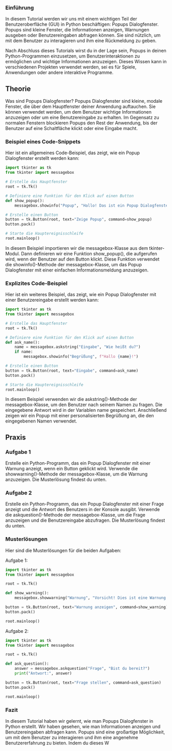 ### Einführung

In diesem Tutorial werden wir uns mit einem wichtigen Teil der Benutzeroberfläche (GUI) in Python beschäftigen: Popups Dialogfenster. Popups sind kleine Fenster, die Informationen anzeigen, Warnungen ausgeben oder Benutzereingaben abfragen können. Sie sind nützlich, um mit dem Benutzer zu interagieren und ihm eine Rückmeldung zu geben.

Nach Abschluss dieses Tutorials wirst du in der Lage sein, Popups in deinen Python-Programmen einzusetzen, um Benutzerinteraktionen zu ermöglichen und wichtige Informationen anzuzeigen. Dieses Wissen kann in verschiedenen Projekten verwendet werden, sei es für Spiele, Anwendungen oder andere interaktive Programme.

## Theorie

Was sind Popups Dialogfenster?
Popups Dialogfenster sind kleine, modale Fenster, die über dem Hauptfenster deiner Anwendung auftauchen. Sie können verwendet werden, um dem Benutzer wichtige Informationen anzuzeigen oder um eine Benutzereingabe zu erhalten. Im Gegensatz zu normalen Fenstern blockieren Popups den Rest der Anwendung, bis der Benutzer auf eine Schaltfläche klickt oder eine Eingabe macht.

### Beispiel eines Code-Snippets
Hier ist ein allgemeines Code-Beispiel, das zeigt, wie ein Popup Dialogfenster erstellt werden kann:

```python
import tkinter as tk
from tkinter import messagebox

# Erstelle das Hauptfenster
root = tk.Tk()

# Definiere eine Funktion für den Klick auf einen Button
def show_popup():
    messagebox.showinfo("Popup", "Hallo! Das ist ein Popup Dialogfenster.")

# Erstelle einen Button
button = tk.Button(root, text="Zeige Popup", command=show_popup)
button.pack()

# Starte die Hauptereignisschleife
root.mainloop()
```
In diesem Beispiel importieren wir die messagebox-Klasse aus dem tkinter-Modul. Dann definieren wir eine Funktion show_popup(), die aufgerufen wird, wenn der Benutzer auf den Button klickt. Diese Funktion verwendet die showinfo()-Methode der messagebox-Klasse, um das Popup Dialogfenster mit einer einfachen Informationsmeldung anzuzeigen.

### Explizites Code-Beispiel
Hier ist ein weiteres Beispiel, das zeigt, wie ein Popup Dialogfenster mit einer Benutzereingabe erstellt werden kann:

```python
import tkinter as tk
from tkinter import messagebox

# Erstelle das Hauptfenster
root = tk.Tk()

# Definiere eine Funktion für den Klick auf einen Button
def ask_name():
    name = messagebox.askstring("Eingabe", "Wie heißt du?")
    if name:
        messagebox.showinfo("Begrüßung", f"Hallo {name}!")

# Erstelle einen Button
button = tk.Button(root, text="Eingabe", command=ask_name)
button.pack()

# Starte die Hauptereignisschleife
root.mainloop()
```
In diesem Beispiel verwenden wir die askstring()-Methode der messagebox-Klasse, um den Benutzer nach seinem Namen zu fragen. Die eingegebene Antwort wird in der Variablen name gespeichert. Anschließend zeigen wir ein Popup mit einer personalisierten Begrüßung an, die den eingegebenen Namen verwendet.

## Praxis
### Aufgabe 1
Erstelle ein Python-Programm, das ein Popup Dialogfenster mit einer Warnung anzeigt, wenn ein Button geklickt wird. Verwende die showwarning()-Methode der messagebox-Klasse, um die Warnung anzuzeigen. Die Musterlösung findest du unten.

### Aufgabe 2
Erstelle ein Python-Programm, das ein Popup Dialogfenster mit einer Frage anzeigt und die Antwort des Benutzers in der Konsole ausgibt. Verwende die askquestion()-Methode der messagebox-Klasse, um die Frage anzuzeigen und die Benutzereingabe abzufragen. Die Musterlösung findest du unten.

### Musterlösungen
Hier sind die Musterlösungen für die beiden Aufgaben:

Aufgabe 1:
```python
import tkinter as tk
from tkinter import messagebox

root = tk.Tk()

def show_warning():
    messagebox.showwarning("Warnung", "Vorsicht! Dies ist eine Warnung.")

button = tk.Button(root, text="Warnung anzeigen", command=show_warning)
button.pack()

root.mainloop()
```
Aufgabe 2:
```python
import tkinter as tk
from tkinter import messagebox

root = tk.Tk()

def ask_question():
    answer = messagebox.askquestion("Frage", "Bist du bereit?")
    print("Antwort:", answer)

button = tk.Button(root, text="Frage stellen", command=ask_question)
button.pack()

root.mainloop()
```
### Fazit
In diesem Tutorial haben wir gelernt, wie man Popups Dialogfenster in Python erstellt. Wir haben gesehen, wie man Informationen anzeigen und Benutzereingaben abfragen kann. Popups sind eine großartige Möglichkeit, um mit dem Benutzer zu interagieren und ihm eine angenehme Benutzererfahrung zu bieten. Indem du dieses W

